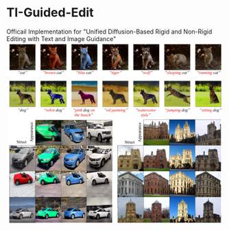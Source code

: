 # TI-Guided-Edit
Officail Implementation for "Unified Diffusion-Based Rigid and Non-Rigid Editing with Text and Image Guidance"
![image](./assets/teaser.jpg)